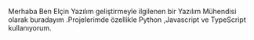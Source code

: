 Merhaba Ben Elçin  Yazılım geliştirmeyle ilgilenen  bir  Yazılım Mühendisi olarak buradayım .Projelerimde özellikle Python ,Javascript ve TypeScript kullanıyorum.

